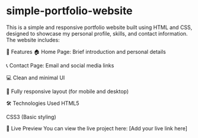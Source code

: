 # simple-portfolio-website
This is a simple and responsive portfolio website built using HTML and CSS, designed to showcase my personal profile, skills, and contact information. The website includes:

🔹 Features
🏠 Home Page: Brief introduction and personal details

📞 Contact Page: Email and social media links

💻 Clean and minimal UI

📱 Fully responsive layout (for mobile and desktop)

🛠️ Technologies Used
HTML5

CSS3 (Basic styling)

🚀 Live Preview
You can view the live project here: [Add your live link here]


